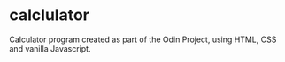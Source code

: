 # calclulator

Calculator program created as part of the Odin Project, using HTML,
CSS and vanilla Javascript.
